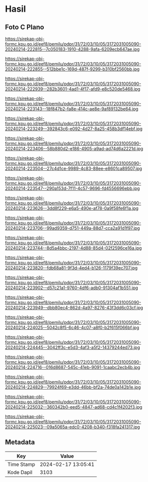 # Hasil

## Foto C Plano

https://sirekap-obj-formc.kpu.go.id/eef8/pemilu/pdpr/31/72/03/10/05/3172031005090-20240214-222815--7c050183-1910-4288-9afa-6209ecb647ae.jpg

https://sirekap-obj-formc.kpu.go.id/eef8/pemilu/pdpr/31/72/03/10/05/3172031005090-20240214-222855--512bbe1c-169d-487f-9299-b310bf2560bb.jpg

https://sirekap-obj-formc.kpu.go.id/eef8/pemilu/pdpr/31/72/03/10/05/3172031005090-20240214-222939--282b3601-4ad1-4f17-afd9-e8c520de5468.jpg

https://sirekap-obj-formc.kpu.go.id/eef8/pemilu/pdpr/31/72/03/10/05/3172031005090-20240214-223143--18f847b2-fa8e-414c-ae8e-9af89132be64.jpg

https://sirekap-obj-formc.kpu.go.id/eef8/pemilu/pdpr/31/72/03/10/05/3172031005090-20240214-223249--392843c6-e092-4d27-8a25-458b3df14ebf.jpg

https://sirekap-obj-formc.kpu.go.id/eef8/pemilu/pdpr/31/72/03/10/05/3172031005090-20240214-223406--58b880d2-e186-4905-a9ad-ad74d6a2221d.jpg

https://sirekap-obj-formc.kpu.go.id/eef8/pemilu/pdpr/31/72/03/10/05/3172031005090-20240214-223504--27c4d1ce-9989-4c83-88ee-e8601ca89507.jpg

https://sirekap-obj-formc.kpu.go.id/eef8/pemilu/pdpr/31/72/03/10/05/3172031005090-20240214-223547--290a153d-7f11-4c57-9696-fd4556696ebb.jpg

https://sirekap-obj-formc.kpu.go.id/eef8/pemilu/pdpr/31/72/03/10/05/3172031005090-20240214-223626--3dd8f229-e6a5-490e-af78-0a9f58fe6f1a.jpg

https://sirekap-obj-formc.kpu.go.id/eef8/pemilu/pdpr/31/72/03/10/05/3172031005090-20240214-223706--99ad9359-d751-449a-88d7-cca2a91d1f97.jpg

https://sirekap-obj-formc.kpu.go.id/eef8/pemilu/pdpr/31/72/03/10/05/3172031005090-20240214-223744--8d5a4bbc-2197-4d88-85d4-02f2596ce16a.jpg

https://sirekap-obj-formc.kpu.go.id/eef8/pemilu/pdpr/31/72/03/10/05/3172031005090-20240214-223820--fdb68a81-9f3d-4ed4-b126-1179f39ec707.jpg

https://sirekap-obj-formc.kpu.go.id/eef8/pemilu/pdpr/31/72/03/10/05/3172031005090-20240214-223902--d57c21a1-9760-4df6-adb0-91304af1b551.jpg

https://sirekap-obj-formc.kpu.go.id/eef8/pemilu/pdpr/31/72/03/10/05/3172031005090-20240214-223949--dbb80ec4-862d-4a97-8276-43f3dd6c03cf.jpg

https://sirekap-obj-formc.kpu.go.id/eef8/pemilu/pdpr/31/72/03/10/05/3172031005090-20240214-224025--5042c8f5-6c46-4c07-a8f0-b2f615f066bf.jpg

https://sirekap-obj-formc.kpu.go.id/eef8/pemilu/pdpr/31/72/03/10/05/3172031005090-20240214-224445--3042ff3c-e5d3-4af3-a5f2-14379244ed73.jpg

https://sirekap-obj-formc.kpu.go.id/eef8/pemilu/pdpr/31/72/03/10/05/3172031005090-20240214-224716--016d8687-545c-41eb-9091-1caabc2ecb4b.jpg

https://sirekap-obj-formc.kpu.go.id/eef8/pemilu/pdpr/31/72/03/10/05/3172031005090-20240214-224829--79924f69-e3dd-46bb-bf2a-74de0a142b1e.jpg

https://sirekap-obj-formc.kpu.go.id/eef8/pemilu/pdpr/31/72/03/10/05/3172031005090-20240214-225032--360342b0-eed5-4847-ad68-cd4c1f4202f3.jpg

https://sirekap-obj-formc.kpu.go.id/eef8/pemilu/pdpr/31/72/03/10/05/3172031005090-20240214-225023--09a5065a-edc0-4208-b340-f318fa241317.jpg


## Metadata

| Key        | Value               |
| ---------- | ------------------- |
| Time Stamp | 2024-02-17 13:05:41 |
| Kode Dapil | 3103                |



